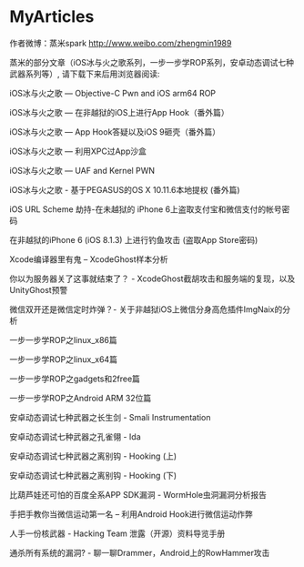 # MyArticles

作者微博：蒸米spark http://www.weibo.com/zhengmin1989

蒸米的部分文章（iOS冰与火之歌系列，一步一步学ROP系列，安卓动态调试七种武器系列等）, 请下载下来后用浏览器阅读:

iOS冰与火之歌 — Objective-C Pwn and iOS arm64 ROP

iOS冰与火之歌 — 在非越狱的iOS上进行App Hook（番外篇）

iOS冰与火之歌 — App Hook答疑以及iOS 9砸壳（番外篇）

iOS冰与火之歌 — 利用XPC过App沙盒

iOS冰与火之歌 — UAF and Kernel PWN

iOS冰与火之歌 - 基于PEGASUS的OS X 10.11.6本地提权 (番外篇)

iOS URL Scheme 劫持-在未越狱的 iPhone 6上盗取支付宝和微信支付的帐号密码

在非越狱的iPhone 6 (iOS 8.1.3) 上进行钓鱼攻击 (盗取App Store密码)

Xcode编译器里有鬼 – XcodeGhost样本分析

你以为服务器关了这事就结束了？ -  XcodeGhost截胡攻击和服务端的复现，以及UnityGhost预警

微信双开还是微信定时炸弹？- 关于非越狱iOS上微信分身高危插件ImgNaix的分析

一步一步学ROP之linux_x86篇

一步一步学ROP之linux_x64篇

一步一步学ROP之gadgets和2free篇

一步一步学ROP之Android ARM 32位篇

安卓动态调试七种武器之长生剑 - Smali Instrumentation

安卓动态调试七种武器之孔雀翎 - Ida

安卓动态调试七种武器之离别钩 - Hooking (上)

安卓动态调试七种武器之离别钩 - Hooking (下)

比葫芦娃还可怕的百度全系APP SDK漏洞 - WormHole虫洞漏洞分析报告

手把手教你当微信运动第一名 – 利用Android Hook进行微信运动作弊

人手一份核武器 - Hacking Team 泄露（开源）资料导览手册

通杀所有系统的漏洞? - 聊一聊Drammer，Android上的RowHammer攻击

